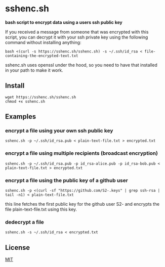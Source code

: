 # sshenc.sh
**bash script to encrypt data using a users ssh public key**

If you received a message from someone that was encrypted with this script, you can decrypt it with your ssh private key using the following command without installing anything:
```
bash <(curl -s https://sshenc.sh/sshenc.sh) -s ~/.ssh/id_rsa < file-containing-the-encrypted-text.txt
```
sshenc.sh uses openssl under the hood, so you need to have that installed in your path to make it work.

## Install
```
wget https://sshenc.sh/sshenc.sh
chmod +x sshenc.sh
```

## Examples

### encrypt a file using your own ssh public key
```
sshenc.sh -p ~/.ssh/id_rsa.pub < plain-text-file.txt > encrypted.txt
```

### encrypt a file using multiple recipients (broadcast encryption)
```
sshenc.sh -p ~/.ssh/id_rsa.pub -p id_rsa-alice.pub -p id_rsa-bob.pub < plain-text-file.txt > encrypted.txt
```

### encrypt a file using the public key of a github user
```
sshenc.sh -p <(curl -sf "https://github.com/S2-.keys" | grep ssh-rsa | tail -n1) < plain-text-file.txt
```
this line fetches the first public key for the github user S2- and encrypts the file plain-text-file.txt using this key.

### dedecrypt a file
```
sshenc.sh -s ~/.ssh/id_rsa < encrypted.txt
```

## License
[MIT](https://opensource.org/licenses/MIT)
